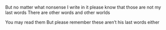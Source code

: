 But no matter what nonsense I write in it
please know that those are not my last words
There are other words and other worlds

You may read them
But please remember these aren’t his last words either